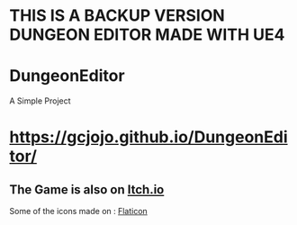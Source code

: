 # THIS IS A BACKUP VERSION DUNGEON EDITOR MADE WITH UE4

# DungeonEditor
 A Simple Project
 
 # https://gcjojo.github.io/DungeonEditor/

## The Game is also on [Itch.io](https://gcjojo.itch.io/dungeon-editor)

Some of the icons made on : [Flaticon](https://www.flaticon.com/)
